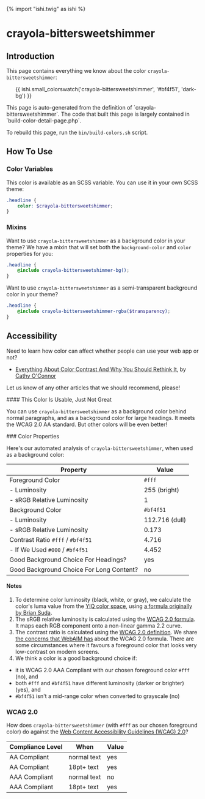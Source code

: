 {% import "ishi.twig" as ishi %}
# crayola-bittersweetshimmer

## Introduction

This page contains everything we know about the color `crayola-bittersweetshimmer`:

<div class="grid">
    <div class="cell">
        <div class="swatch">
            <ul>
                {{ ishi.small_colorswatch('crayola-bittersweetshimmer', '#bf4f51', 'dark-bg') }}
            </ul>
        </div>
    </div>
</div>

<div class="callout attention" markdown="1">
This page is auto-generated from the definition of `crayola-bittersweetshimmer`. The code that built this page is largely contained in `build-color-detail-page.php`.

To rebuild this page, run the `bin/build-colors.sh` script.
</div>

## How To Use

### Color Variables

This color is available as an SCSS variable. You can use it in your own SCSS theme:

```scss
.headline {
    color: $crayola-bittersweetshimmer;
}
```

### Mixins

Want to use `crayola-bittersweetshimmer` as a background color in your theme? We have a mixin that will set both the `background-color` and `color` properties for you:

```scss
.headline {
    @include crayola-bittersweetshimmer-bg();
}
```

Want to use `crayola-bittersweetshimmer` as a semi-transparent background color in your theme?

```scss
.headline {
    @include crayola-bittersweetshimmer-rgba($transparency);
}
```

## Accessibility

Need to learn how color can affect whether people can use your web app or not?

* [Everything About Color Contrast And Why You Should Rethink It](https://www.smashingmagazine.com/2014/10/color-contrast-tips-and-tools-for-accessibility/), by [Cathy O'Connor](http://www.twitter.com/cagocon)

Let us know of any other articles that we should recommend, please!
<div class="callout warning" markdown="1">
#### This Color Is Usable, Just Not Great

You can use `crayola-bittersweetshimmer` as a background color behind normal paragraphs, and as a background color for large headings. It meets the WCAG 2.0 AA standard. But other colors will be even better!
</div>
### Color Properties

Here's our automated analysis of `crayola-bittersweetshimmer`, when used as a background color:

Property | Value
---------|------
Foreground Color | `#fff`
- Luminosity | 255 (bright)
- sRGB Relative Luminosity | 1
Background Color | `#bf4f51`
- Luminosity | 112.716 (dull)
- sRGB Relative Luminosity | 0.173
Contrast Ratio `#fff` / `#bf4f51` | 4.716
- If We Used `#000` / `#bf4f51` | 4.452
Good Background Choice For Headings? | yes
Good Background Choice For Long Content? | no

#### Notes

1. To determine color luminosity (black, white, or gray), we calculate the color's luma value from the [YIQ color space](https://en.wikipedia.org/wiki/YIQ), using [a formula originally by Brian Suda](https://24ways.org/2010/calculating-color-contrast/).
1. The sRGB relative luminosity is calculated using the [WCAG 2.0 formula](https://www.w3.org/TR/WCAG20/#relativeluminancedef). It maps each RGB component onto a non-linear gamma 2.2 curve.
1. The contrast ratio is calculated using the [WCAG 2.0 definition](https://www.w3.org/TR/2008/REC-WCAG20-20081211/#contrast-ratiodef). We share [the concerns that WebAIM has](http://webaim.org/blog/wcag-2-1-feedback/) about the WCAG 2.0 formula. There are some circumstances where it favours a foreground color that looks very low-contrast on modern screens.
1. We think a color is a good background choice if:
  - it is WCAG 2.0 AAA Compliant with our chosen foreground color `#fff` (no), and
  - both `#fff` and `#bf4f51` have different luminosity (darker or brighter) (yes), and
  - `#bf4f51` isn't a mid-range color when converted to grayscale (no)

### WCAG 2.0

How does `crayola-bittersweetshimmer` (with `#fff` as our chosen foreground color) do against the [Web Content Accessibility Guidelines (WCAG) 2.0](https://www.w3.org/TR/WCAG20/)?

Compliance Level | When | Value
-----------------|------|------
AA Compliant | normal text | yes
AA Compliant | 18pt+ text | yes
AAA Compliant | normal text | no
AAA Compliant | 18pt+ text | yes